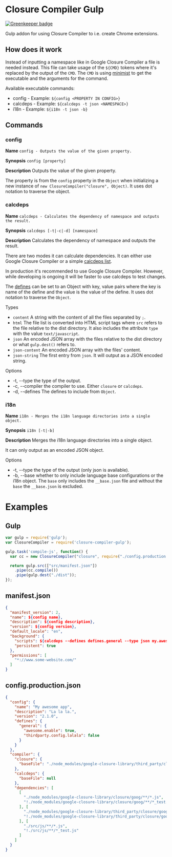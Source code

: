 # Closure Compiler Gulp
[![Greenkeeper badge](https://badges.greenkeeper.io/YePpHa/closure-compiler-gulp.svg)](https://greenkeeper.io/)

Gulp addon for using Closure Compiler to i.e. create Chrome extensions.

## How does it work
Instead of inputting a namespace like in Google Closure Compiler a file is
needed instead. This file can take usage of the `${CMD}` tokens where it's
replaced by the output of the `CMD`. The `CMD` is using
[minimist](https://github.com/substack/minimist) to get the executable and the
arguments for the command.

Available executable commands:
* config - Example: `${config <PROPERTY IN CONFIG>}`
* calcdeps - Example: `${calcdeps -t json <NAMESPACE>}`
* i18n - Example: `${i18n -t json -b}`

## Commands
### config
**Name**
`config - Outputs the value of the given property.`

**Synopsis**
`config [property]`

**Description**
Outputs the value of the given property.

The property is from the `config` property in the `Object` when initializing a
new instance of `new ClosureCompiler("closure", Object)`. It uses dot notation
to traverse the object.

### calcdeps
**Name**
`calcdeps - Calculates the dependency of namespace and outputs the result.`

**Synopsis**
`calcdeps [-t|-c|-d] [namespace]`

**Description**
Calculates the dependency of namespace and outputs the result.

There are two modes it can calculate dependencies. It can either use Google
Closure Compiler or a simple
[calcdeps list](https://github.com/google/closure-library/blob/master/closure/bin/calcdeps.py).

In production it's recommended to use Google Closure Compiler. However, while
developing is ongoing it will be faster to use calcdeps to test changes.

The [defines](https://github.com/google/closure-compiler/wiki/Annotating-JavaScript-for-the-Closure-Compiler#define-type-description)
can be set to an Object with key, value pairs where the key is name of the
define and the value is the value of the define. It uses dot notation to
traverse the `Object`.

Types
* `content`       A string with the content of all the files separated by `;`.
* `html`          The file list is converted into HTML script tags where `src`
                  refers to the file relative to the dist directory. It also
                  includes the attribute `type` with the value
                  `text/javascript`.
* `json`          An encoded JSON array with the files relative to the dist
                  directory or what `gulp.dest()` refers to.
* `json-content`  An encoded JSON array with the files' content.
* `json-string`   The first entry from `json`. It will output as a JSON encoded
                  string.

Options
* -t, --type      the type of the output.
* -c, --compiler  the compiler to use. Either `closure` or `calcdeps`.
* -d, --defines   The defines to include from `Object`.

### i18n
**Name**
`i18n - Merges the i18n language directories into a single object.`

**Synopsis**
`i18n [-t|-b]`

**Description**
Merges the i18n language directories into a single object.

It can only output as an encoded JSON object.

Options
* -t, --type      the type of the output (only json is available).
* -b, --base      whether to only include language base configurations or the
                  i18n object. The `base` only includes the `__base.json` file
                  and without the `base` the `__base.json` is excluded.

# Examples
## Gulp
```javascript
var gulp = require('gulp');
var ClosureCompiler = require('closure-compiler-gulp');

gulp.task('compile-js', function() {
  var cc = new ClosureCompiler("closure", require("./config.production.json"));

  return gulp.src(["src/manifest.json"])
    .pipe(cc.compile())
    .pipe(gulp.dest("./dist"));
});
```

## manifest.json
```json
{
  "manifest_version": 2,
  "name": ${config name},
  "description": ${config description},
  "version": ${config version},
  "default_locale": "en",
  "background": {
    "scripts": ${calcdeps --defines defines.general --type json my.awesome.app},
    "persistent": true
  },
  "permissions": [
    "*://www.some-website.com/"
  ]
}
```

## config.production.json
```json
{
  "config": {
    "name": "My awesome app",
    "description": "La la la.",
    "version": "2.1.0",
    "defines": {
      "general": {
        "awesome.enable": true,
        "thirdparty.config.lalala": false
      }
    }
  },
  "compiler": {
    "closure": {
      "baseFile": "./node_modules/google-closure-library/third_party/closure/goog/base.js"
    },
    "calcdeps": {
      "baseFile": null
    },
    "dependencies": [
      [
        "./node_modules/google-closure-library/closure/goog/**/*.js",
        "!./node_modules/google-closure-library/closure/goog/**/*_test.js"
      ], [
        "./node_modules/google-closure-library/third_party/closure/goog/**/*.js",
        "!./node_modules/google-closure-library/third_party/closure/goog/**/*_test.js"
      ], [
        "./src/js/**/*.js",
        "!./src/js/**/*_test.js"
      ]
    ]
  }
}
```

